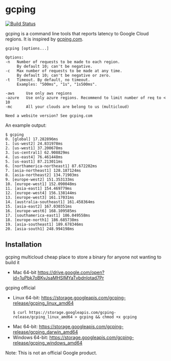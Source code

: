 # gcping

[![Build Status](https://travis-ci.com/GoogleCloudPlatform/gcping.svg?branch=master)](https://travis-ci.com/GoogleCloudPlatform/gcping)

gcping is a command line tools that reports latency to
Google Cloud regions. It is inspired by [gcping.com](http://gcping.com).

```
gcping [options...]

Options:
-n   Number of requests to be made to each region.
     By default 10; can't be negative.
-c   Max number of requests to be made at any time.
     By default 10; can't be negative or zero.
-t   Timeout. By default, no timeout.
     Examples: "500ms", "1s", "1s500ms".

-aws     Use only aws regions
-azure   Use only azure regions. Recommend to limit number of req to < 10
-mc      All your clouds are belong to us (multicloud)

Need a website version? See gcping.com
```

An example output:

```
$ gcping
0. [global] 17.282896ms
1. [us-west2] 24.831978ms
2. [us-west1] 37.200678ms
3. [us-central1] 62.908829ms
4. [us-east4] 76.461448ms
5. [us-east1] 87.213011ms
6. [northamerica-northeast1] 87.672202ms
7. [asia-northeast1] 128.187124ms
8. [asia-northeast2] 134.71903ms
9. [europe-west2] 151.353133ms
10. [europe-west1] 152.090048ms
11. [asia-east1] 154.469779ms
12. [europe-west4] 156.138144ms
13. [europe-west3] 161.17031ms
14. [australia-southeast1] 161.458364ms
15. [asia-east2] 167.030351ms
16. [europe-west6] 168.109585ms
17. [southamerica-east1] 186.049558ms
18. [europe-north1] 186.685738ms
19. [asia-southeast1] 189.678346ms
20. [asia-south1] 248.994198ms
```

## Installation
gcping multicloud 
cheap place to store a binary for anyone not wanting to build it
* Mac 64-bit https://drive.google.com/open?id=1uPbk7oBKvJsaMHSlMYaTvbdnlotad7Pr

gcping official
* Linux 64-bit: https://storage.googleapis.com/gcping-release/gcping_linux_amd64
  ```
  $ curl https://storage.googleapis.com/gcping-release/gcping_linux_amd64 > gcping && chmod +x gcping
  ```
* Mac 64-bit: https://storage.googleapis.com/gcping-release/gcping_darwin_amd64
* Windows 64-bit: https://storage.googleapis.com/gcping-release/gcping_windows_amd64

Note: This is not an official Google product.

